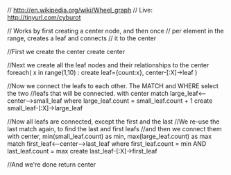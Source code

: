 // http://en.wikipedia.org/wiki/Wheel_graph
// Live: http://tinyurl.com/cyburot

// Works by first creating a center node, and then once
// per element in the range, creates a leaf and connects
// it to the center



//First we create the center
create center

//Next we create all the leaf nodes and their relationships to the center
foreach( x in range(1,10) : 
   create leaf={count:x}, center-[:X]->leaf
)

//Now we connect the leafs to each other. The MATCH and WHERE select the two
//leafs that will be connected.
with center
match large_leaf<--center-->small_leaf
where large_leaf.count = small_leaf.count + 1
create small_leaf-[:X]->large_leaf

//Now all leafs are connected, except the first and the last
//We re-use the last match again, to find the last and first leafs
//and then we connect them
with center, min(small_leaf.count) as min, max(large_leaf.count) as max
match first_leaf<--center-->last_leaf
where first_leaf.count = min AND last_leaf.count = max
create last_leaf-[:X]->first_leaf

//And we're done
return center
